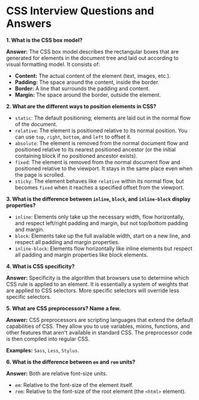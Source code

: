 # CSS Interview Questions and Answers

**1. What is the CSS box model?**

**Answer:** The CSS box model describes the rectangular boxes that are generated for elements in the document tree and laid out according to visual formatting model. It consists of:

* **Content:** The actual content of the element (text, images, etc.).
* **Padding:** The space around the content, inside the border.
* **Border:** A line that surrounds the padding and content.
* **Margin:** The space around the border, outside the element.

**2. What are the different ways to position elements in CSS?**

* `static`: The default positioning; elements are laid out in the normal flow of the document.
* `relative`: The element is positioned relative to its normal position. You can use `top`, `right`, `bottom`, and `left` to offset it.
* `absolute`: The element is removed from the normal document flow and positioned relative to its nearest positioned ancestor (or the initial containing block if no positioned ancestor exists).
* `fixed`: The element is removed from the normal document flow and positioned relative to the viewport. It stays in the same place even when the page is scrolled.
* `sticky`: The element behaves like `relative` within its normal flow, but becomes `fixed` when it reaches a specified offset from the viewport.

**3. What is the difference between `inline`, `block`, and `inline-block` display properties?**

* `inline`: Elements only take up the necessary width, flow horizontally, and respect left/right padding and margin, but not top/bottom padding and margin.
* `block`: Elements take up the full available width, start on a new line, and respect all padding and margin properties.
* `inline-block`: Elements flow horizontally like inline elements but respect all padding and margin properties like block elements.

**4. What is CSS specificity?**

**Answer:** Specificity is the algorithm that browsers use to determine which CSS rule is applied to an element.  It is essentially a system of weights that are applied to CSS selectors.  More specific selectors will override less specific selectors.

**5. What are CSS preprocessors?  Name a few.**

**Answer:** CSS preprocessors are scripting languages that extend the default capabilities of CSS.  They allow you to use variables, mixins, functions, and other features that aren't available in standard CSS.  The preprocessor code is then compiled into regular CSS.

**Examples:** `Sass`, `Less`, `Stylus`.

**6. What is the difference between `em` and `rem` units?**

**Answer:** Both are relative font-size units.

* `em`: Relative to the font-size of the element itself.
* `rem`: Relative to the font-size of the root element (the `<html>` element).

